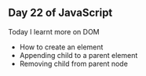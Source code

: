 ## Day 22 of JavaScript 
Today I learnt more on DOM
- How to create an element
- Appending child to a parent element
- Removing child from parent node